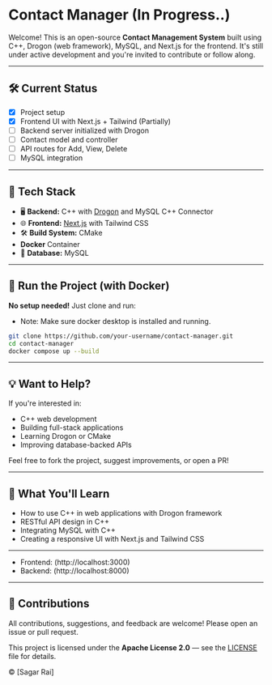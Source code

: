 # Contact Manager (In Progress..)

Welcome! This is an open-source **Contact Management System** built using C++, Drogon (web framework), MySQL, and Next.js for the frontend. It's still under active development and you're invited to contribute or follow along.

---

## 🛠️ Current Status

- [x] Project setup
- [x] Frontend UI with Next.js + Tailwind (Partially)
- [ ] Backend server initialized with Drogon
- [ ] Contact model and controller
- [ ] API routes for Add, View, Delete
- [ ] MySQL integration

---

## 🔧 Tech Stack

- 🖥️ **Backend:** C++ with [Drogon](https://github.com/drogonframework/drogon) and MySQL C++ Connector
- 🌐 **Frontend:** [Next.js](https://nextjs.org/) with Tailwind CSS
- 🛠️ **Build System:** CMake
- **Docker** Container
- 💾 **Database:** MySQL

---

## 🚀 Run the Project (with Docker)

**No setup needed!** Just clone and run:

- Note: Make sure docker desktop is installed and running.

```bash
git clone https://github.com/your-username/contact-manager.git
cd contact-manager
docker compose up --build
```

---

## 💡 Want to Help?

If you're interested in:

- C++ web development
- Building full-stack applications
- Learning Drogon or CMake
- Improving database-backed APIs

Feel free to fork the project, suggest improvements, or open a PR!

---

## 🧠 What You'll Learn

- How to use C++ in web applications with Drogon framework
- RESTful API design in C++
- Integrating MySQL with C++
- Creating a responsive UI with Next.js and Tailwind CSS

---

- Frontend: (http://localhost:3000)
- Backend: (http://localhost:8000)

---

## 🤝 Contributions

All contributions, suggestions, and feedback are welcome! Please open an issue or pull request.

This project is licensed under the **Apache License 2.0** — see the [LICENSE](./LICENSE) file for details.

© [Sagar Rai]
